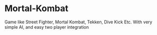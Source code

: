 Mortal-Kombat
=============

Game like Street Fighter, Mortal Kombat, Tekken, Dive Kick Etc. With very simple AI, and easy two player integration
